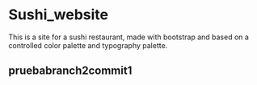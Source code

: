 # Sushi_website
This is a site for a sushi restaurant, made with bootstrap and based on a controlled color palette and typography palette. 
## pruebabranch2commit1